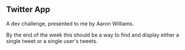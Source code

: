 ## Twitter App

A dev challenge, presented to me by Aaron Williams.

By the end of the week this should be a way to find and display either a single tweet or a single user's tweets.